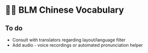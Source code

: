 # ✊🏿 BLM Chinese Vocabulary

## To do
* Consult with translators regarding layout/language filter
* Add audio - voice recordings or automated pronunciation helper

